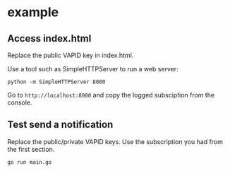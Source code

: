 # example

## Access index.html

Replace the public VAPID key in index.html.

Use a tool such as SimpleHTTPServer to run a web server:

```
python -m SimpleHTTPServer 8000
```

Go to `http://localhost:8000` and copy the logged subsciption from the console.

## Test send a notification

Replace the public/private VAPID keys. Use the subscription you had from the first section.

```bash
go run main.go
```
